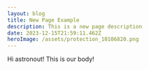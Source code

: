 ```yaml
---
layout: blog
title: New Page Example
description: This is a new page description
date: 2023-12-15T21:59:11.462Z
heroImage: /assets/protection_10106820.png
---
```

Hi astronout! This is our body!